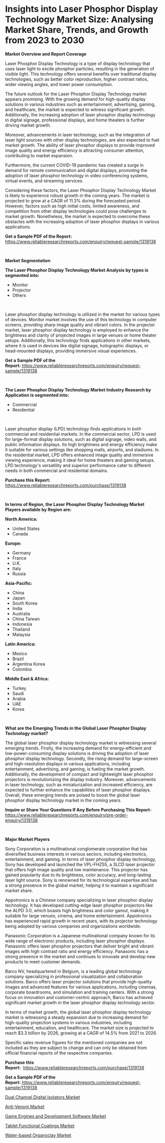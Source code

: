 <p><h1>Insights into Laser Phosphor Display Technology Market Size: Analysing Market Share, Trends, and Growth from 2023 to 2030</h1></p><p><strong>Market Overview and Report Coverage</strong></p>
<p><p>Laser Phosphor Display Technology is a type of display technology that uses laser light to excite phosphor particles, resulting in the generation of visible light. This technology offers several benefits over traditional display technologies, such as better color reproduction, higher contrast ratios, wider viewing angles, and lower power consumption.</p><p>The future outlook for the Laser Phosphor Display Technology market appears promising. With the growing demand for high-quality display solutions in various industries such as entertainment, advertising, gaming, and healthcare, the market is expected to witness significant growth. Additionally, the increasing adoption of laser phosphor display technology in digital signage, professional displays, and home theaters is further driving market growth.</p><p>Moreover, advancements in laser technology, such as the integration of laser light sources with other display technologies, are also expected to fuel market growth. The ability of laser phosphor displays to provide improved image quality and energy efficiency is attracting consumer attention, contributing to market expansion.</p><p>Furthermore, the current COVID-19 pandemic has created a surge in demand for remote communication and digital displays, promoting the adoption of laser phosphor technology in video conferencing systems, virtual events, and streaming services.</p><p>Considering these factors, the Laser Phosphor Display Technology Market is likely to experience robust growth in the coming years. The market is projected to grow at a CAGR of 11.3% during the forecasted period. However, factors such as high initial costs, limited awareness, and competition from other display technologies could pose challenges to market growth. Nonetheless, the market is expected to overcome these obstacles with the increasing adoption of laser phosphor displays in various applications.</p></p>
<p><strong>Get a Sample PDF of the Report:</strong> <a href="https://www.reliableresearchreports.com/enquiry/request-sample/1319138">https://www.reliableresearchreports.com/enquiry/request-sample/1319138</a></p>
<p>&nbsp;</p>
<p><strong>Market Segmentation</strong></p>
<p><strong>The Laser Phosphor Display Technology Market Analysis by types is segmented into:</strong></p>
<p><ul><li>Monitor</li><li>Projector</li><li>Others</li></ul></p>
<p>&nbsp;</p>
<p><p>Laser phosphor display technology is utilized in the market for various types of devices. Monitor market involves the use of this technology in computer screens, providing sharp image quality and vibrant colors. In the projector market, laser phosphor display technology is employed to enhance the brightness and clarity of projected images in large venues or home theater setups. Additionally, this technology finds applications in other markets, where it is used in devices like digital signage, holographic displays, or head-mounted displays, providing immersive visual experiences.</p></p>
<p><strong>Get a Sample PDF of the Report:</strong>&nbsp;<a href="https://www.reliableresearchreports.com/enquiry/request-sample/1319138">https://www.reliableresearchreports.com/enquiry/request-sample/1319138</a></p>
<p>&nbsp;</p>
<p><strong>The Laser Phosphor Display Technology Market Industry Research by Application is segmented into:</strong></p>
<p><ul><li>Commercial</li><li>Residential</li></ul></p>
<p>&nbsp;</p>
<p><p>Laser phosphor display (LPD) technology finds applications in both commercial and residential markets. In the commercial sector, LPD is used for large-format display solutions, such as digital signage, video walls, and public information displays. Its high brightness and energy efficiency make it suitable for various settings like shopping malls, airports, and stadiums. In the residential market, LPD offers enhanced image quality and immersive viewing experience, making it ideal for home theaters and gaming setups. LPD technology's versatility and superior performance cater to different needs in both commercial and residential domains.</p></p>
<p><strong>Purchase this Report:</strong>&nbsp; <a href="https://www.reliableresearchreports.com/purchase/1319138">https://www.reliableresearchreports.com/purchase/1319138</a></p>
<p>&nbsp;</p>
<p><strong>In terms of Region, the Laser Phosphor Display Technology Market Players available by Region are:</strong></p>
<p>
    <p> <strong> North America: </strong>
        <ul>
            <li>United States</li>
            <li>Canada</li>
        </ul>
        </p> 
    <p> <strong> Europe: </strong>
        <ul>
            <li>Germany</li>
            <li>France</li>
            <li>U.K.</li>
            <li>Italy</li>
            <li>Russia</li>
        </ul>
        </p> 
    <p> <strong> Asia-Pacific: </strong>
        <ul>
            <li>China</li>
            <li>Japan</li>
            <li>South Korea</li>
            <li>India</li>
            <li>Australia</li>
            <li>China Taiwan</li>
            <li>Indonesia</li>
            <li>Thailand</li>
            <li>Malaysia</li>
        </ul>
        </p> 
    <p> <strong> Latin America: </strong>
        <ul>
            <li>Mexico</li>
            <li>Brazil</li>
            <li>Argentina Korea</li>
            <li>Colombia</li>
        </ul>
        </p> 
    <p> <strong> Middle East & Africa: </strong>
        <ul>
            <li>Turkey</li>
            <li>Saudi</li>
            <li>Arabia</li>
            <li>UAE</li>
            <li>Korea</li>
        </ul>
    </p>
    </p>
<p>&nbsp;</p>
<p><strong>What are the Emerging Trends in the Global Laser Phosphor Display Technology market?</strong></p>
<p><p>The global laser phosphor display technology market is witnessing several emerging trends. Firstly, the increasing demand for energy-efficient and low-power-consuming display solutions is driving the adoption of laser phosphor display technology. Secondly, the rising demand for large-screen and high-resolution displays in various applications, including entertainment, advertising, and gaming, is fueling the market growth. Additionally, the development of compact and lightweight laser phosphor projectors is revolutionizing the display industry. Moreover, advancements in laser technology, such as miniaturization and increased efficiency, are expected to further enhance the capabilities of laser phosphor displays. Overall, these emerging trends are poised to boost the global laser phosphor display technology market in the coming years.</p></p>
<p><strong>Inquire or Share Your Questions If Any Before Purchasing This Report</strong>- <a href="https://www.reliableresearchreports.com/enquiry/pre-order-enquiry/1319138">https://www.reliableresearchreports.com/enquiry/pre-order-enquiry/1319138</a></p>
<p>&nbsp;</p>
<p><strong>Major Market Players</strong></p>
<p><p>Sony Corporation is a multinational conglomerate corporation that has diversified business interests in various sectors, including electronics, entertainment, and gaming. In terms of laser phosphor display technology, Sony has developed and launched the VPL-FHZ55, a 3LCD laser projector that offers high image quality and low maintenance. This projector has gained popularity due to its brightness, color accuracy, and long-lasting laser light source. Sony is renowned for its technological expertise and has a strong presence in the global market, helping it to maintain a significant market share.</p><p>Appotronics is a Chinese company specializing in laser phosphor display technology. It has developed cutting-edge laser phosphor projectors like the ALPD 3.0, which boasts high brightness and color gamut, making it suitable for large venues, cinema, and home entertainment. Appotronics has experienced rapid growth in recent years, with its projector technology being adopted by various companies and organizations worldwide.</p><p>Panasonic Corporation is a Japanese multinational company known for its wide range of electronic products, including laser phosphor displays. Panasonic offers laser phosphor projectors that deliver bright and vibrant images with high contrast ratio and energy efficiency. Panasonic has a strong presence in the market and continues to innovate and develop new products to meet customer demands.</p><p>Barco NV, headquartered in Belgium, is a leading global technology company specializing in professional visualization and collaboration solutions. Barco offers laser projector solutions that provide high-quality images and advanced features for various applications, including cinemas, corporate boardrooms, and simulation and training centers. With a strong focus on innovation and customer-centric approach, Barco has achieved significant market growth in the laser phosphor display technology sector.</p><p>In terms of market growth, the global laser phosphor display technology market is witnessing a steady expansion due to increasing demand for high-quality projection systems in various industries, including entertainment, education, and healthcare. The market size is projected to reach $3.3 billion by 2026, growing at a CAGR of 14.5% from 2021 to 2026.</p><p>Specific sales revenue figures for the mentioned companies are not included as they are subject to change and can only be obtained from official financial reports of the respective companies.</p></p>
<p><strong>Purchase this Report:</strong>&nbsp;&nbsp;<a href="https://www.reliableresearchreports.com/purchase/1319138">https://www.reliableresearchreports.com/purchase/1319138</a></p>
<p></p>
<p><strong>Get a Sample PDF of the Report:</strong>&nbsp;<a href="https://www.reliableresearchreports.com/enquiry/request-sample/1319138">https://www.reliableresearchreports.com/enquiry/request-sample/1319138</a></p>
<p><p><a href="https://www.linkedin.com/pulse/dual-channel-digital-isolators-market-size-growth-forecast-from-sauke/">Dual Channel Digital Isolators Market</a></p><p><a href="https://github.com/JameTravis/Market-Research-Report-List-2/blob/main/anti-venom-market.md">Anti-Venom Market</a></p><p><a href="https://github.com/RichRobinson5/Market-Research-Report-List-2/blob/main/game-engines-and-development-software-market.md">Game Engines and Development Software Market</a></p><p><a href="https://medium.com/@lap.snake.again/tablet-functional-coatings-market-size-market-outlook-and-market-forecast-2023-to-2030-2710112696f1">Tablet Functional Coatings Market</a></p><p><a href="https://medium.com/@fire.honor.safe/water-based-organoclay-nbsp-market-focuses-on-market-share-size-and-projected-forecast-till-2030-efc971916127">Water-based Organoclay Market</a></p></p>